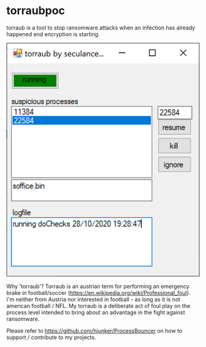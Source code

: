 # torraubpoc

torraub is a tool to stop ransomware attacks when an infection has already happened end encryption is starting.

![Torraub Screenshot](./img/torraub01.png)  

Why 'torraub'?
Torraub is an austrian term for performing an emergency brake in football/soccer (https://en.wikipedia.org/wiki/Professional_foul).
I'm neither from Austria nor interested in football - as long as it is not american football / NFL. 
My torraub is a deliberate act of foul play on the process level intended to bring about an advantage in the fight against ransomware.

Please refer to https://github.com/hjunker/ProcessBouncer on how to support / contribute to my projects.
